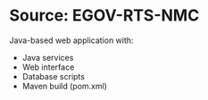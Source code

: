 # Source: EGOV-RTS-NMC
Java-based web application with:
- Java services
- Web interface
- Database scripts
- Maven build (pom.xml)